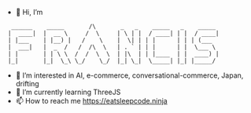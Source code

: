- 👋 Hi, I’m 

```
  ______    _____       /\       _   _    _____   _    _____
 |  ____|  |  __ \     /  \     | \ | |  / ____| | |  / ____|
 | |___    | |__) |   /    \    |  \| | | |      | | | (___  
 |  ___|   |  _  /   /  /\  \   | . ` | | |      | |  \___ \ 
 | |       | | \ \  /  /  \  \  | |\  | | |____  | |  ____) | 
 |_|       |_|  \_\ \_/    \_/  |_| \_|  \_____| |_| |_____/ 
```

- 👀 I’m interested in AI, e-commerce, conversational-commerce, Japan, drifting
- 🌱 I’m currently learning ThreeJS
- 📫 How to reach me https://eatsleepcode.ninja

<!---
francisflagship/francisflagship is a ✨ special ✨ repository because its `README.md` (this file) appears on your GitHub profile.
You can click the Preview link to take a look at your changes.
--->
